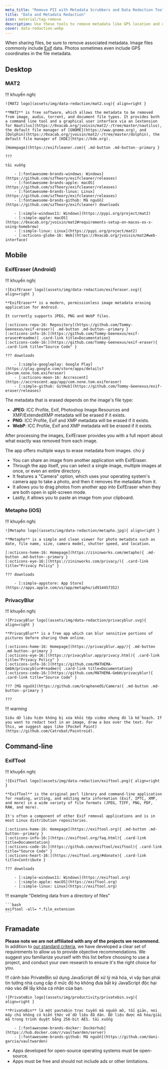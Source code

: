 ```yaml
---
meta_title: "Remove PII with Metadata Scrubbers and Data Redaction Tools - Privacy Guides"
title: "Data and Metadata Redaction"
icon: material/tag-remove
description: Use these tools to remove metadata like GPS location and other identifying information from photos and files you share.
cover: data-redaction.webp
---
```


When sharing files, be sure to remove associated metadata. Image files commonly include [Exif](https://en.wikipedia.org/wiki/Exif) data. Photos sometimes even include GPS coordinates in the file metadata.

## Desktop

### MAT2

!!! khuyến nghị

    ![MAT2 logo](assets/img/data-redaction/mat2.svg){ align=right }
    
    **MAT2** is free software, which allows the metadata to be removed from image, audio, torrent, and document file types. It provides both a command line tool and a graphical user interface via an [extension for Nautilus](https://0xacab.org/jvoisin/mat2/-/tree/master/nautilus), the default file manager of [GNOME](https://www.gnome.org), and [Dolphin](https://0xacab.org/jvoisin/mat2/-/tree/master/dolphin), the default file manager of [KDE](https://kde.org).
    
    [Homepage](https://exifcleaner.com){ .md-button .md-button--primary }
    
    ???
    
    tải xuống
    
        - [:fontawesome-brands-windows: Windows](https://github.com/szTheory/exifcleaner/releases)
        - [:fontawesome-brands-apple: macOS](https://github.com/szTheory/exifcleaner/releases)
        - [:fontawesome-brands-linux: Linux](https://github.com/szTheory/exifcleaner/releases)
        - [:fontawesome-brands-github: Mã nguồn](https://github.com/szTheory/exifcleaner) downloads
    
        - [:simple-windows11: Windows](https://pypi.org/project/mat2)
        - [:simple-apple: macOS](https://0xacab.org/jvoisin/mat2#requirements-setup-on-macos-os-x-using-homebrew)
        - [:simple-linux: Linux](https://pypi.org/project/mat2)
        - [:octicons-globe-16: Web](https://0xacab.org/jvoisin/mat2#web-interface)

## Mobile

### ExifEraser (Android)

!!! khuyến nghị

    ![ExifEraser logo](assets/img/data-redaction/exiferaser.svg){ align=right }
    
    **ExifEraser** is a modern, permissionless image metadata erasing application for Android.
    
    It currently supports JPEG, PNG and WebP files.
    
    [:octicons-repo-16: Repository](https://github.com/Tommy-Geenexus/exif-eraser){ .md-button .md-button--primary }
    [:octicons-info-16:](https://github.com/Tommy-Geenexus/exif-eraser#readme){ .card-link title=Documentation}
    [:octicons-code-16:](https://github.com/Tommy-Geenexus/exif-eraser){ .card-link title="Source Code" }
    
    ??? downloads
    
        - [:simple-googleplay: Google Play](https://play.google.com/store/apps/details?id=com.none.tom.exiferaser)
        - [:octicons-moon-16: Accrescent](https://accrescent.app/app/com.none.tom.exiferaser)
        - [:simple-github: GitHub](https://github.com/Tommy-Geenexus/exif-eraser/releases)

The metadata that is erased depends on the image's file type:

* **JPEG**: ICC Profile, Exif, Photoshop Image Resources and XMP/ExtendedXMP metadata will be erased if it exists.
* **PNG**: ICC Profile, Exif and XMP metadata will be erased if it exists.
* **WebP**: ICC Profile, Exif and XMP metadata will be erased if it exists.

After processing the images, ExifEraser provides you with a full report about what exactly was removed from each image.

The app offers multiple ways to erase metadata from images. chú ý

* You can share an image from another application with ExifEraser.
* Through the app itself, you can select a single image, multiple images at once, or even an entire directory.
* It features a "Camera" option, which uses your operating system's camera app to take a photo, and then it removes the metadata from it.
* It allows you to drag photos from another app into ExifEraser when they are both open in split-screen mode.
* Lastly, it allows you to paste an image from your clipboard.

### Metapho (iOS)

!!! khuyến nghị

    ![Metapho logo](assets/img/data-redaction/metapho.jpg){ align=right }
    
    **Metapho** is a simple and clean viewer for photo metadata such as date, file name, size, camera model, shutter speed, and location.
    
    [:octicons-home-16: Homepage](https://zininworks.com/metapho){ .md-button .md-button--primary }
    [:octicons-eye-16:](https://zininworks.com/privacy/){ .card-link title="Privacy Policy" }
    
    ??? downloads
    
        - [:simple-appstore: App Store](https://apps.apple.com/us/app/metapho/id914457352)

### PrivacyBlur

!!! khuyến nghị

    ![PrivacyBlur logo](assets/img/data-redaction/privacyblur.svg){ align=right }
    
    **PrivacyBlur** is a free app which can blur sensitive portions of pictures before sharing them online.
    
    [:octicons-home-16: Homepage](https://privacyblur.app/){ .md-button .md-button--primary }
    [:octicons-eye-16:](https://privacyblur.app/privacy.html){ .card-link title="Privacy Policy" }
    [:octicons-info-16:](https://github.com/MATHEMA-GmbH/privacyblur#readme){ .card-link title=Documentation}
    [:octicons-code-16:](https://github.com/MATHEMA-GmbH/privacyblur){ .card-link title="Source Code" }
    
    ??? [Mã nguồn](https://github.com/GrapheneOS/Camera){ .md-button .md-button--primary }
    
    ???

!!! warning

    Siêu dữ liệu hiện không bị xóa khỏi tệp video nhưng đó là kế hoạch. If you want to redact text in an image, draw a box over the text. For this, we suggest apps like [Pocket Paint](https://github.com/Catrobat/Paintroid).

## Command-line

### ExifTool

!!! khuyến nghị

    ![ExifTool logo](assets/img/data-redaction/exiftool.png){ align=right }
    
    **ExifTool** is the original perl library and command-line application for reading, writing, and editing meta information (Exif, IPTC, XMP, and more) in a wide variety of file formats (JPEG, TIFF, PNG, PDF, RAW, and more).
    
    It's often a component of other Exif removal applications and is in most Linux distribution repositories.
    
    [:octicons-home-16: Homepage](https://exiftool.org){ .md-button .md-button--primary }
    [:octicons-info-16:](https://exiftool.org/faq.html){ .card-link title=Documentation}
    [:octicons-code-16:](https://github.com/exiftool/exiftool){ .card-link title="Source Code" }
    [:octicons-heart-16:](https://exiftool.org/#donate){ .card-link title=Contribute }
    
    ??? downloads
    
        - [:simple-windows11: Windows](https://exiftool.org)
        - [:simple-apple: macOS](https://exiftool.org)
        - [:simple-linux: Linux](https://exiftool.org)

!!! example "Deleting data from a directory of files"

    ```bash
    exiftool -all= *.file_extension
    ```

## Framadate

**Please note we are not affiliated with any of the projects we recommend.** In addition to [our standard criteria](about/criteria.md), we have developed a clear set of requirements to allow us to provide objective recommendations. We suggest you familiarize yourself with this list before choosing to use a project, and conduct your own research to ensure it's the right choice for you.

!!! cảnh báo
    PrivateBin sử dụng JavaScript để xử lý mã hóa, vì vậy bạn phải tin tưởng nhà cung cấp ở mức độ họ không đưa bất kỳ JavaScript độc hại nào vào để lấy khóa cá nhân của bạn.

    ![PrivateBin logo](assets/img/productivity/privatebin.svg){ align=right }
    
    **PrivateBin** là một pastebin trực tuyến mã nguồn mở, tối giản, nơi máy chủ không có kiến ​​thức về dữ liệu đã dán. Dữ liệu được mã hóa/giải mã trong trình duyệt bằng 256-bit AES. tải xuống
    
        - [:fontawesome-brands-docker: Dockerhub](https://hub.docker.com/r/vaultwarden/server)
        - [:fontawesome-brands-github: Mã nguồn](https://github.com/dani-garcia/vaultwarden)

- Apps developed for open-source operating systems must be open-source.
- Apps must be free and should not include ads or other limitations.
